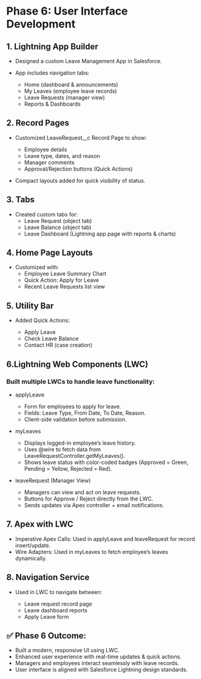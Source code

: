 # Phase 6: User Interface Development
## 1. Lightning App Builder

- Designed a custom Leave Management App in Salesforce.

- App includes navigation tabs:
  - Home (dashboard & announcements)
  - My Leaves (employee leave records)
  - Leave Requests (manager view)
  - Reports & Dashboards

## 2. Record Pages

- Customized LeaveRequest__c Record Page to show:

  - Employee details
  - Leave type, dates, and reason
  - Manager comments
  - Approval/Rejection buttons (Quick Actions)

- Compact layouts added for quick visibility of status.

## 3. Tabs

- Created custom tabs for:
  - Leave Request (object tab)
  - Leave Balance (object tab)
  - Leave Dashboard (Lightning app page with reports & charts)

## 4. Home Page Layouts

- Customized with:
  - Employee Leave Summary Chart
  - Quick Action: Apply for Leave
  - Recent Leave Requests list view

## 5. Utility Bar

- Added Quick Actions:

  - Apply Leave
  - Check Leave Balance
  - Contact HR (case creation)

## 6.Lightning Web Components (LWC)

### Built multiple LWCs to handle leave functionality:

- applyLeave

  - Form for employees to apply for leave.
  - Fields: Leave Type, From Date, To Date, Reason.
  - Client-side validation before submission.

- myLeaves
  - Displays logged-in employee’s leave history.
  -  Uses @wire to fetch data from LeaveRequestController.getMyLeaves().
  - Shows leave status with color-coded badges (Approved = Green, Pending = Yellow, Rejected = Red).

- leaveRequest (Manager View)
  - Managers can view and act on leave requests.
  - Buttons for Approve / Reject directly from the LWC.
  - Sends updates via Apex controller + email notifications.

## 7. Apex with LWC

- Imperative Apex Calls: Used in applyLeave and leaveRequest for record insert/update.
- Wire Adapters: Used in myLeaves to fetch employee’s leaves dynamically.


## 8. Navigation Service

- Used in LWC to navigate between:

  - Leave request record page
  - Leave dashboard reports
  - Apply Leave form

## ✅ Phase 6 Outcome:

- Built a modern, responsive UI using LWC.
- Enhanced user experience with real-time updates & quick actions.
- Managers and employees interact seamlessly with leave records.
- User interface is aligned with Salesforce Lightning design standards.
